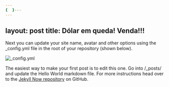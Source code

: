 ```yaml
---
{  }---
---
```

layout: post
title: Dólar em queda! Venda!!!
---

Next you can update your site name, avatar and other options using the _config.yml file in the root of your repository (shown below).

![_config.yml](jekyll-now/images/config.png)

The easiest way to make your first post is to edit this one. Go into /_posts/ and update the Hello World markdown file. For more instructions head over to the [Jekyll Now repository](https://github.com/barryclark/jekyll-now) on GitHub.